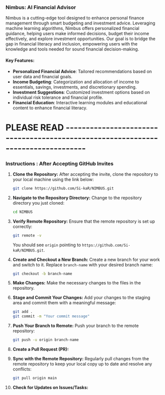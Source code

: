 ### Nimbus: AI Financial Advisor

Nimbus is a cutting-edge tool designed to enhance personal finance management through smart budgeting and investment advice. Leveraging machine learning algorithms, Nimbus offers personalized financial guidance, helping users make informed decisions, budget their income effectively, and explore investment opportunities. Our goal is to bridge the gap in financial literacy and inclusion, empowering users with the knowledge and tools needed for sound financial decision-making.



#### Key Features:
- **Personalized Financial Advice**: Tailored recommendations based on user data and financial goals.
- **Income Budgeting**: Categorization and allocation of income to essentials, savings, investments, and discretionary spending.
- **Investment Suggestions**: Customized investment options based on individual risk tolerance and financial profile.
- **Financial Education**: Interactive learning modules and educational content to enhance financial literacy.



# PLEASE READ ---------------------------------------------------------------------------------

### **Instructions : After Accepting GitHub Invites**

1. **Clone the Repository:**
   After accepting the invite, clone the repository to your local machine using the link below:

   ```bash
   git clone https://github.com/Si-kaR/NIMBUS.git
   ```

2. **Navigate to the Repository Directory:**
   Change to the repository directory you just cloned:

   ```bash
   cd NIMBUS
   ```

3. **Verify Remote Repository:**
   Ensure that the remote repository is set up correctly:

   ```bash
   git remote -v
   ```

   You should see `origin` pointing to `https://github.com/Si-kaR/NIMBUS.git`.

4. **Create and Checkout a New Branch:**
   Create a new branch for your work and switch to it. Replace `branch-name` with your desired branch name:

   ```bash
   git checkout -b branch-name
   ```

5. **Make Changes:**
   Make the necessary changes to the files in the repository.

6. **Stage and Commit Your Changes:**
   Add your changes to the staging area and commit them with a meaningful message:

   ```bash
   git add .
   git commit -m "Your commit message"
   ```

7. **Push Your Branch to Remote:**
   Push your branch to the remote repository:

   ```bash
   git push -u origin branch-name
   ```

8. **Create a Pull Request (PR):**

9. **Sync with the Remote Repository:**
   Regularly pull changes from the remote repository to keep your local copy up to date and resolve any conflicts:

   ```bash
   git pull origin main
   ```

10. **Check for Updates on Issues/Tasks:**

